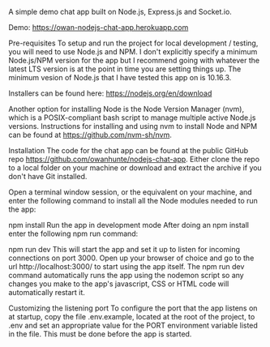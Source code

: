 A simple demo chat app built on Node.js, Express.js and Socket.io.

Demo:
https://owan-nodejs-chat-app.herokuapp.com

Pre-requisites
To setup and run the project for local development / testing, you will need to use Node.js and NPM. I don't explicitly specify a minimum Node.js/NPM version for the app but I recommend going with whatever the latest LTS version is at the point in time you are setting things up. The minimum vesion of Node.js that I have tested this app on is 10.16.3.

Installers can be found here: https://nodejs.org/en/download

Another option for installing Node is the Node Version Manager (nvm), which is a POSIX-compliant bash script to manage multiple active Node.js versions. Instructions for installing and using nvm to install Node and NPM can be found at https://github.com/nvm-sh/nvm.

Installation
The code for the chat app can be found at the public GitHub repo https://github.com/owanhunte/nodejs-chat-app. Either clone the repo to a local folder on your machine or download and extract the archive if you don't have Git installed.

Open a terminal window session, or the equivalent on your machine, and enter the following command to install all the Node modules needed to run the app:

npm install
Run the app in development mode
After doing an npm install enter the following npm run command:

npm run dev
This will start the app and set it up to listen for incoming connections on port 3000. Open up your browser of choice and go to the url http://localhost:3000/ to start using the app itself. The npm run dev command automatically runs the app using the nodemon script so any changes you make to the app's javascript, CSS or HTML code will automatically restart it.

Customizing the listening port
To configure the port that the app listens on at startup, copy the file .env.example, located at the root of the project, to .env and set an appropriate value for the PORT environment variable listed in the file. This must be done before the app is started.
